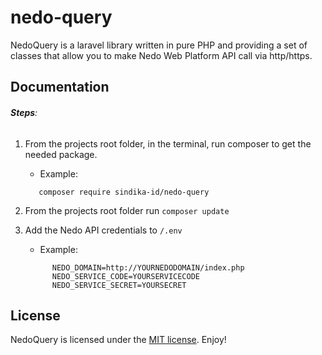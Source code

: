 # nedo-query

NedoQuery is a laravel library written in pure PHP and providing a set of classes that allow you to make Nedo Web Platform API call via http/https.

## Documentation

###### **Steps**:
  1. From the projects root folder, in the terminal, run composer to get the needed package.
     * Example:

      ```
         composer require sindika-id/nedo-query
      ```
  2. From the projects root folder run ```composer update```
  5. Add the Nedo API credentials to ``` /.env  ```
     * Example:

      ```
            NEDO_DOMAIN=http://YOURNEDODOMAIN/index.php
            NEDO_SERVICE_CODE=YOURSERVICECODE
            NEDO_SERVICE_SECRET=YOURSECRET
      ```



## License

NedoQuery is licensed under the [MIT license](https://opensource.org/licenses/MIT). Enjoy!
